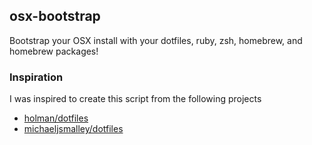 ## osx-bootstrap
Bootstrap your OSX install with your dotfiles, ruby, zsh, homebrew, and homebrew packages!

### Inspiration
I was inspired to create this script from the following projects
- [holman/dotfiles](https://github.com/holman/dotfiles)
- [michaeljsmalley/dotfiles](https://github.com/michaeljsmalley/dotfiles)
